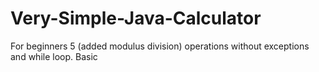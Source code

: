 # Very-Simple-Java-Calculator
For beginners 5 (added modulus division) operations without exceptions and while loop.
Basic
